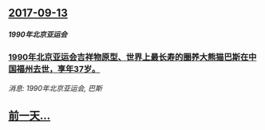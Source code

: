 ## [2017-09-13](/news/2017/09/13/index.md)

##### 1990年北京亚运会
### [ 1990年北京亚运会吉祥物原型、世界上最长寿的圈养大熊猫巴斯在中国福州去世，享年37岁。 ](/news/2017/09/13/1990年北京亚运会吉祥物原型-世界上最长寿的圈养大熊猫巴斯在中国福州去世-享年37岁.md)
_消息: 1990年北京亚运会, 巴斯_

## [前一天...](/news/2017/09/12/index.md)

